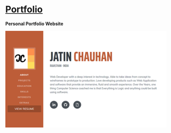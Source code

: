 # [Portfolio](https://mrjatinchauhan.github.io)

**Personal Portfolio Website**

![View](./img/shareImage.png)
